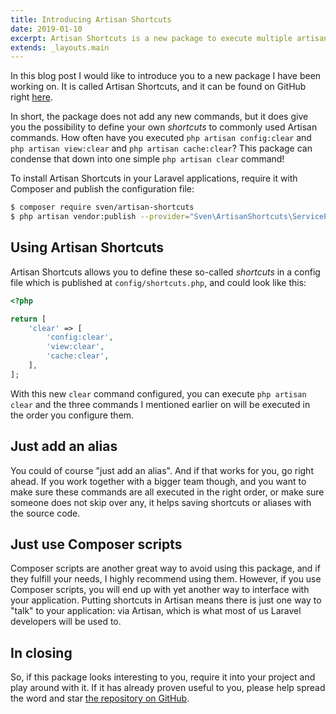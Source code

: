 ```yaml
---
title: Introducing Artisan Shortcuts
date: 2019-01-10
excerpt: Artisan Shortcuts is a new package to execute multiple artisan commands in one fell swoop.
extends: _layouts.main
---
```


In this blog post I would like to introduce you to a new package I have been 
working on. It is called Artisan Shortcuts, and it can be found on GitHub right 
[here](https://github.com/svenluijten/artisan-shortcuts).

In short, the package does not add any new commands, but it does give you the possibility
to define your own _shortcuts_ to commonly used Artisan commands. How often have you
executed `php artisan config:clear` and `php artisan view:clear` and `php artisan cache:clear`?
This package can condense that down into one simple `php artisan clear` command!

To install Artisan Shortcuts in your Laravel applications, require it with Composer and
publish the configuration file:

```bash
$ composer require sven/artisan-shortcuts
$ php artisan vendor:publish --provider="Sven\ArtisanShortcuts\ServiceProvider"
```

## Using Artisan Shortcuts
Artisan Shortcuts allows you to define these so-called _shortcuts_ in a config file which is
published at `config/shortcuts.php`, and could look like this: 

```php
<?php

return [
    'clear' => [
        'config:clear',
        'view:clear',
        'cache:clear',
    ],
];
``` 

With this new `clear` command configured, you can execute `php artisan clear` and the three commands
I mentioned earlier on will be executed in the order you configure them.

## Just add an alias
You could of course "just add an alias". And if that works for you, go right ahead. If you work together 
with a bigger team though, and you want to make sure these commands are all executed in the right order, 
or make sure someone does not skip over any, it helps saving shortcuts or aliases with the source code.

## Just use Composer scripts
Composer scripts are another great way to avoid using this package, and if they fulfill your needs, I highly
recommend using them. However, if you use Composer scripts, you will end up with yet another way to interface 
with your application. Putting shortcuts in Artisan means there is just one way to "talk" to your application: 
via Artisan, which is what most of us Laravel developers will be used to.

## In closing
So, if this package looks interesting to you, require it into your project and play around with it. If it has
already proven useful to you, please help spread the word and star [the repository on GitHub](https://git.io/ascts).
